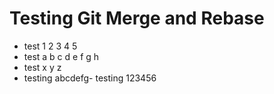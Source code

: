 # Testing Git Merge and Rebase
- test 1 2 3 4 5
- test a b c d e f g h
- test x y z
- testing abcdefg- testing 123456
